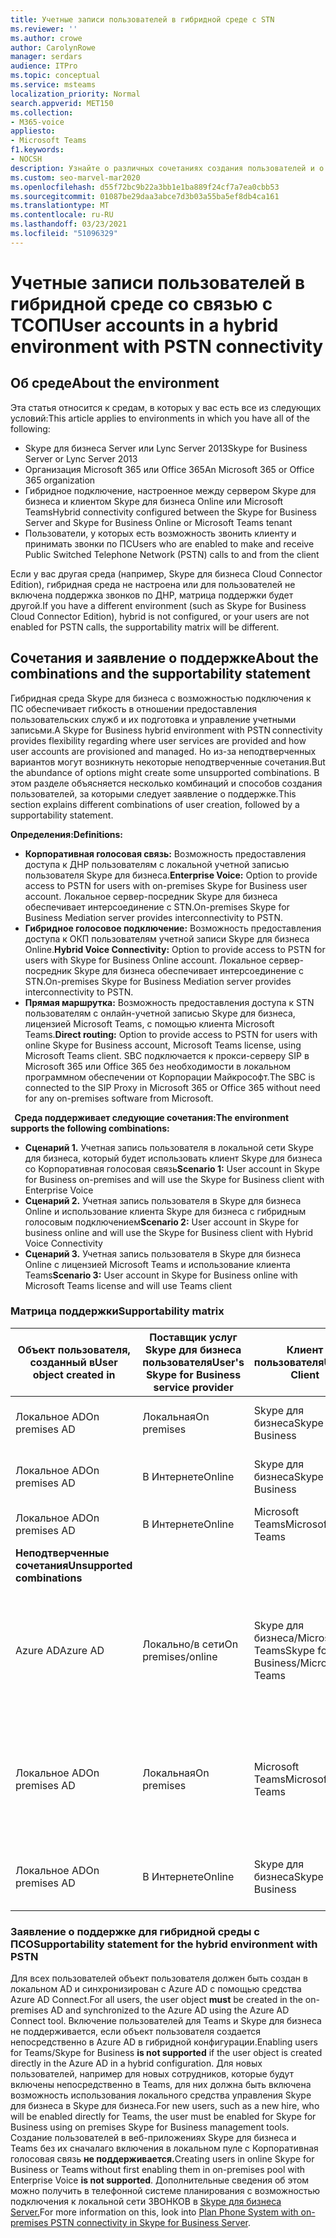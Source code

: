 ```yaml
---
title: Учетные записи пользователей в гибридной среде с STN
ms.reviewer: ''
ms.author: crowe
author: CarolynRowe
manager: serdars
audience: ITPro
ms.topic: conceptual
ms.service: msteams
localization_priority: Normal
search.appverid: MET150
ms.collection:
- M365-voice
appliesto:
- Microsoft Teams
f1.keywords:
- NOCSH
description: Узнайте о различных сочетаниях создания пользователей и о том, какие сочетания поддерживаются или не поддерживаются.
ms.custom: seo-marvel-mar2020
ms.openlocfilehash: d55f72bc9b22a3bb1e1ba889f24cf7a7ea0cbb53
ms.sourcegitcommit: 01087be29daa3abce7d3b03a55ba5ef8db4ca161
ms.translationtype: MT
ms.contentlocale: ru-RU
ms.lasthandoff: 03/23/2021
ms.locfileid: "51096329"
---
```

# <a name="user-accounts-in-a-hybrid-environment-with-pstn-connectivity"></a><span data-ttu-id="b85c0-103">Учетные записи пользователей в гибридной среде со связью с ТСОП</span><span class="sxs-lookup"><span data-stu-id="b85c0-103">User accounts in a hybrid environment with PSTN connectivity</span></span>

## <a name="about-the-environment"></a><span data-ttu-id="b85c0-104">Об среде</span><span class="sxs-lookup"><span data-stu-id="b85c0-104">About the environment</span></span>

<span data-ttu-id="b85c0-105">Эта статья относится к средам, в которых у вас есть все из следующих условий:</span><span class="sxs-lookup"><span data-stu-id="b85c0-105">This article applies to environments in which you have all of the following:</span></span> 
 
- <span data-ttu-id="b85c0-106">Skype для бизнеса Server или Lync Server 2013</span><span class="sxs-lookup"><span data-stu-id="b85c0-106">Skype for Business Server or Lync Server 2013</span></span> 
- <span data-ttu-id="b85c0-107">Организация Microsoft 365 или Office 365</span><span class="sxs-lookup"><span data-stu-id="b85c0-107">An Microsoft 365 or Office 365 organization</span></span> 
- <span data-ttu-id="b85c0-108">Гибридное подключение, настроенное между сервером Skype для бизнеса и клиентом Skype для бизнеса Online или Microsoft Teams</span><span class="sxs-lookup"><span data-stu-id="b85c0-108">Hybrid connectivity configured between the Skype for Business Server and Skype for Business Online or Microsoft Teams tenant</span></span> 
- <span data-ttu-id="b85c0-109">Пользователи, у которых есть возможность звонить клиенту и принимать звонки по ПС</span><span class="sxs-lookup"><span data-stu-id="b85c0-109">Users who are enabled to make and receive Public Switched Telephone Network (PSTN) calls to and from the client</span></span>

 
<span data-ttu-id="b85c0-110">Если у вас другая среда (например, Skype для бизнеса Cloud Connector Edition), гибридная среда не настроена или для пользователей не включена поддержка звонков по ДНР, матрица поддержки будет другой.</span><span class="sxs-lookup"><span data-stu-id="b85c0-110">If you have a different environment (such as Skype for Business Cloud Connector Edition), hybrid is not configured, or your users are not enabled for PSTN calls, the supportability matrix will be different.</span></span>  

## <a name="about-the-combinations-and-the-supportability-statement"></a><span data-ttu-id="b85c0-111">Сочетания и заявление о поддержке</span><span class="sxs-lookup"><span data-stu-id="b85c0-111">About the combinations and the supportability statement</span></span>  

<span data-ttu-id="b85c0-112">Гибридная среда Skype для бизнеса с возможностью подключения к ПС обеспечивает гибкость в отношении предоставления пользовательских служб и их подготовка и управление учетными записьми.</span><span class="sxs-lookup"><span data-stu-id="b85c0-112">A Skype for Business hybrid environment with PSTN connectivity provides flexibility regarding where user services are provided and how user accounts are provisioned and managed.</span></span> <span data-ttu-id="b85c0-113">Но из-за неподтверченных вариантов могут возникнуть некоторые неподтверченные сочетания.</span><span class="sxs-lookup"><span data-stu-id="b85c0-113">But the abundance of options might create some unsupported combinations.</span></span> <span data-ttu-id="b85c0-114">В этом разделе объясняется несколько комбинаций и способов создания пользователей, за которыми следует заявление о поддержке.</span><span class="sxs-lookup"><span data-stu-id="b85c0-114">This section explains different combinations of user creation, followed by a supportability statement.</span></span>


<span data-ttu-id="b85c0-115">**Определения:**</span><span class="sxs-lookup"><span data-stu-id="b85c0-115">**Definitions:**</span></span>   
- <span data-ttu-id="b85c0-116">**Корпоративная голосовая связь:** Возможность предоставления доступа к ДНР пользователям с локальной учетной записью пользователя Skype для бизнеса.</span><span class="sxs-lookup"><span data-stu-id="b85c0-116">**Enterprise Voice:** Option to provide access to PSTN for users with on-premises Skype for Business user account.</span></span> <span data-ttu-id="b85c0-117">Локальное сервер-посредник Skype для бизнеса обеспечивает интерсоединение с STN.</span><span class="sxs-lookup"><span data-stu-id="b85c0-117">On-premises Skype for Business Mediation server provides interconnectivity to PSTN.</span></span>  
- <span data-ttu-id="b85c0-118">**Гибридное голосовое подключение:** Возможность предоставления доступа к ОКП пользователям учетной записи Skype для бизнеса Online.</span><span class="sxs-lookup"><span data-stu-id="b85c0-118">**Hybrid Voice Connectivity:** Option to provide access to PSTN for users with Skype for Business Online account.</span></span> <span data-ttu-id="b85c0-119">Локальное сервер-посредник Skype для бизнеса обеспечивает интерсоединение с STN.</span><span class="sxs-lookup"><span data-stu-id="b85c0-119">On-premises Skype for Business Mediation server provides interconnectivity to PSTN.</span></span> 
- <span data-ttu-id="b85c0-120">**Прямая маршрутка:** Возможность предоставления доступа к STN пользователям с онлайн-учетной записью Skype для бизнеса, лицензией Microsoft Teams, с помощью клиента Microsoft Teams.</span><span class="sxs-lookup"><span data-stu-id="b85c0-120">**Direct routing:** Option to provide access to PSTN for users with online Skype for Business account, Microsoft Teams license, using Microsoft Teams client.</span></span> <span data-ttu-id="b85c0-121">SBC подключается к прокси-серверу SIP в Microsoft 365 или Office 365 без необходимости в локальном программном обеспечении от Корпорации Майкрософт.</span><span class="sxs-lookup"><span data-stu-id="b85c0-121">The SBC is connected to the SIP Proxy in Microsoft 365 or Office 365 without need for any on-premises software from Microsoft.</span></span>

  
<span data-ttu-id="b85c0-122">**Среда поддерживает следующие сочетания:**</span><span class="sxs-lookup"><span data-stu-id="b85c0-122">**The environment supports the following combinations:**</span></span>
- <span data-ttu-id="b85c0-123">**Сценарий 1.** Учетная запись пользователя в локальной сети Skype для бизнеса, который будет использовать клиент Skype для бизнеса со Корпоративная голосовая связь</span><span class="sxs-lookup"><span data-stu-id="b85c0-123">**Scenario 1:** User account in Skype for Business on-premises and will use the Skype for Business client with Enterprise Voice</span></span>
- <span data-ttu-id="b85c0-124">**Сценарий 2.** Учетная запись пользователя в Skype для бизнеса Online и использование клиента Skype для бизнеса с гибридным голосовым подключением</span><span class="sxs-lookup"><span data-stu-id="b85c0-124">**Scenario 2:** User account in Skype for business online and will use the Skype for Business client with Hybrid Voice Connectivity</span></span>
- <span data-ttu-id="b85c0-125">**Сценарий 3.** Учетная запись пользователя в Skype для бизнеса Online с лицензией Microsoft Teams и использование клиента Teams</span><span class="sxs-lookup"><span data-stu-id="b85c0-125">**Scenario 3:** User account in Skype for Business online with Microsoft Teams license and will use Teams client</span></span>
 
### <a name="supportability-matrix"></a><span data-ttu-id="b85c0-126">Матрица поддержки</span><span class="sxs-lookup"><span data-stu-id="b85c0-126">Supportability matrix</span></span>


|<span data-ttu-id="b85c0-127">**Объект пользователя, созданный в**</span><span class="sxs-lookup"><span data-stu-id="b85c0-127">**User object created in**</span></span>  |<span data-ttu-id="b85c0-128">**Поставщик услуг Skype для бизнеса пользователя**</span><span class="sxs-lookup"><span data-stu-id="b85c0-128">**User's Skype for Business service provider**</span></span>|<span data-ttu-id="b85c0-129">**Клиент пользователя**</span><span class="sxs-lookup"><span data-stu-id="b85c0-129">**User's Client**</span></span>|<span data-ttu-id="b85c0-130">**Параметр голосовой почты**</span><span class="sxs-lookup"><span data-stu-id="b85c0-130">**Voice option**</span></span>|<span data-ttu-id="b85c0-131">**Поддерживается**</span><span class="sxs-lookup"><span data-stu-id="b85c0-131">**Supported**</span></span>|
| ------------ | --------- | --------- | --------- | -------- |
|<span data-ttu-id="b85c0-132">Локальное AD</span><span class="sxs-lookup"><span data-stu-id="b85c0-132">On premises AD</span></span>| <span data-ttu-id="b85c0-133">Локальная</span><span class="sxs-lookup"><span data-stu-id="b85c0-133">On premises</span></span> |<span data-ttu-id="b85c0-134">Skype для бизнеса</span><span class="sxs-lookup"><span data-stu-id="b85c0-134">Skype for Business</span></span>   | <span data-ttu-id="b85c0-135">Корпоративная голосовая связь</span><span class="sxs-lookup"><span data-stu-id="b85c0-135">Enterprise Voice</span></span>   |<span data-ttu-id="b85c0-136">Да</span><span class="sxs-lookup"><span data-stu-id="b85c0-136">Yes</span></span>|
|<span data-ttu-id="b85c0-137">Локальное AD</span><span class="sxs-lookup"><span data-stu-id="b85c0-137">On premises AD</span></span>|<span data-ttu-id="b85c0-138">В Интернете</span><span class="sxs-lookup"><span data-stu-id="b85c0-138">Online</span></span>| <span data-ttu-id="b85c0-139">Skype для бизнеса</span><span class="sxs-lookup"><span data-stu-id="b85c0-139">Skype for Business</span></span>  | <span data-ttu-id="b85c0-140">Гибридное голосовое подключение</span><span class="sxs-lookup"><span data-stu-id="b85c0-140">Hybrid Voice Connectivity</span></span>   |<span data-ttu-id="b85c0-141">Да</span><span class="sxs-lookup"><span data-stu-id="b85c0-141">Yes</span></span> |
|<span data-ttu-id="b85c0-142">Локальное AD</span><span class="sxs-lookup"><span data-stu-id="b85c0-142">On premises AD</span></span>|<span data-ttu-id="b85c0-143">В Интернете</span><span class="sxs-lookup"><span data-stu-id="b85c0-143">Online</span></span> |<span data-ttu-id="b85c0-144">Microsoft Teams</span><span class="sxs-lookup"><span data-stu-id="b85c0-144">Microsoft Teams</span></span> |<span data-ttu-id="b85c0-145">Прямая маршрутия</span><span class="sxs-lookup"><span data-stu-id="b85c0-145">Direct Routing</span></span>  |<span data-ttu-id="b85c0-146">Да</span><span class="sxs-lookup"><span data-stu-id="b85c0-146">Yes</span></span> |
|<span data-ttu-id="b85c0-147">**Неподтверченные сочетания**</span><span class="sxs-lookup"><span data-stu-id="b85c0-147">**Unsupported combinations**</span></span>    | |         |         |      |
|<span data-ttu-id="b85c0-148">Azure AD</span><span class="sxs-lookup"><span data-stu-id="b85c0-148">Azure AD</span></span>| <span data-ttu-id="b85c0-149">Локально/в сети</span><span class="sxs-lookup"><span data-stu-id="b85c0-149">On premises/online</span></span> | <span data-ttu-id="b85c0-150">Skype для бизнеса/Microsoft Teams</span><span class="sxs-lookup"><span data-stu-id="b85c0-150">Skype for Business/Microsoft Teams</span></span>|<span data-ttu-id="b85c0-151">Корпоративная голосовая связь/гибридное голосовое подключение/прямая маршрутия</span><span class="sxs-lookup"><span data-stu-id="b85c0-151">Enterprise Voice/Hybrid Voice Connectivity/Direct Routing</span></span>  |<span data-ttu-id="b85c0-152">Нет, сначала необходимо создать объект пользователя в локальной сети AD.</span><span class="sxs-lookup"><span data-stu-id="b85c0-152">No, user object MUST be created in on-premises AD first</span></span> |
|<span data-ttu-id="b85c0-153">Локальное AD</span><span class="sxs-lookup"><span data-stu-id="b85c0-153">On premises AD</span></span>  |<span data-ttu-id="b85c0-154">Локальная</span><span class="sxs-lookup"><span data-stu-id="b85c0-154">On premises</span></span>| <span data-ttu-id="b85c0-155">Microsoft Teams</span><span class="sxs-lookup"><span data-stu-id="b85c0-155">Microsoft Teams</span></span>| <span data-ttu-id="b85c0-156">Корпоративная голосовая связь/гибридное голосовое подключение/прямая маршрутия</span><span class="sxs-lookup"><span data-stu-id="b85c0-156">Enterprise Voice/Hybrid Voice Connectivity/Direct Routing</span></span>   |<span data-ttu-id="b85c0-157">Нет, клиент Microsoft Teams не поддерживается локальной службой Skype для бизнеса</span><span class="sxs-lookup"><span data-stu-id="b85c0-157">No, Microsoft Teams client is not supported with on-premises Skype for Business</span></span> |     
|<span data-ttu-id="b85c0-158">Локальное AD</span><span class="sxs-lookup"><span data-stu-id="b85c0-158">On premises AD</span></span>  |<span data-ttu-id="b85c0-159">В Интернете</span><span class="sxs-lookup"><span data-stu-id="b85c0-159">Online</span></span> |<span data-ttu-id="b85c0-160">Skype для бизнеса</span><span class="sxs-lookup"><span data-stu-id="b85c0-160">Skype for Business</span></span>  | <span data-ttu-id="b85c0-161">Прямая маршрутия</span><span class="sxs-lookup"><span data-stu-id="b85c0-161">Direct Routing</span></span>  |<span data-ttu-id="b85c0-162">Нет, прямая маршрутия не поддерживается клиентом Skype для бизнеса</span><span class="sxs-lookup"><span data-stu-id="b85c0-162">No, Direct Routing is not supported with Skype for Business client</span></span>  |


### <a name="supportability-statement-for-the-hybrid-environment-with-pstn"></a><span data-ttu-id="b85c0-163">Заявление о поддержке для гибридной среды с ПСО</span><span class="sxs-lookup"><span data-stu-id="b85c0-163">Supportability statement for the hybrid environment with PSTN</span></span>

<span data-ttu-id="b85c0-164">Для всех пользователей объект  пользователя должен быть создан в локальном AD и синхронизирован с Azure AD с помощью средства Azure AD Connect.</span><span class="sxs-lookup"><span data-stu-id="b85c0-164">For all users, the user object **must** be created in the on-premises AD and synchronized to the Azure AD using the Azure AD Connect tool.</span></span> <span data-ttu-id="b85c0-165">Включение пользователей для Teams и  Skype для бизнеса не поддерживается, если объект пользователя создается непосредственно в Azure AD в гибридной конфигурации.</span><span class="sxs-lookup"><span data-stu-id="b85c0-165">Enabling users for Teams/Skype for Business **is not supported** if the user object is created directly in the Azure AD in a hybrid configuration.</span></span> <span data-ttu-id="b85c0-166">Для новых пользователей, например для новых сотрудников, которые будут включены непосредственно в Teams, для них должна быть включена возможность использования локального средства управления Skype для бизнеса в Skype для бизнеса.</span><span class="sxs-lookup"><span data-stu-id="b85c0-166">For new users, such as a new hire, who will be enabled directly for Teams, the user must be enabled for Skype for Business using on premises Skype for Business management tools.</span></span> <span data-ttu-id="b85c0-167">Создание пользователей в веб-приложениях Skype для бизнеса и Teams без их сначалаго включения в локальном пуле с Корпоративная голосовая связь **не поддерживается.**</span><span class="sxs-lookup"><span data-stu-id="b85c0-167">Creating users in online Skype for Business or Teams without first enabling them in on-premises pool with Enterprise Voice **is not supported**.</span></span> <span data-ttu-id="b85c0-168">Дополнительные сведения об этом можно получить в телефонной системе планирования с возможностью подключения к локальной сети ЗВОНКОВ в [Skype для бизнеса Server.](/skypeforbusiness/skype-for-business-hybrid-solutions/plan-your-phone-system-cloud-pbx-solution/plan-phone-system-with-on-premises-pstn-connectivity)</span><span class="sxs-lookup"><span data-stu-id="b85c0-168">For more information on this, look into [Plan Phone System with on-premises PSTN connectivity in Skype for Business Server](/skypeforbusiness/skype-for-business-hybrid-solutions/plan-your-phone-system-cloud-pbx-solution/plan-phone-system-with-on-premises-pstn-connectivity).</span></span>